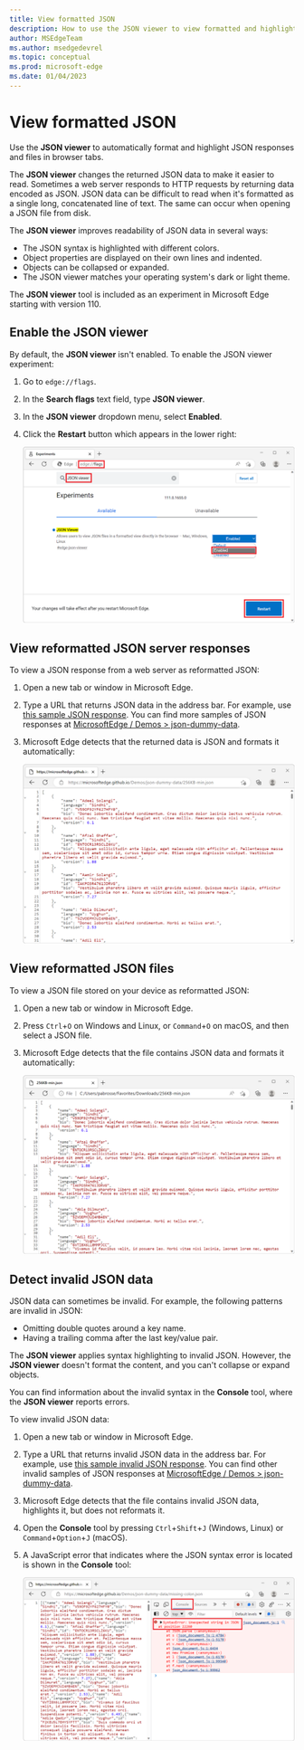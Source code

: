 ```yaml
---
title: View formatted JSON
description: How to use the JSON viewer to view formatted and highlighted JSON responses in a browser tab.
author: MSEdgeTeam
ms.author: msedgedevrel
ms.topic: conceptual
ms.prod: microsoft-edge
ms.date: 01/04/2023
---
```

# View formatted JSON

Use the **JSON viewer** to automatically format and highlight JSON responses and files in browser tabs.

The **JSON viewer** changes the returned JSON data to make it easier to read. Sometimes a web server responds to HTTP requests by returning data encoded as JSON.  JSON data can be difficult to read when it's formatted as a single long, concatenated line of text. The same can occur when opening a JSON file from disk.

The **JSON viewer** improves readability of JSON data in several ways:

*  The JSON syntax is highlighted with different colors.
*  Object properties are displayed on their own lines and indented.
*  Objects can be collapsed or expanded.
*  The JSON viewer matches your operating system's dark or light theme.

The **JSON viewer** tool is included as an experiment in Microsoft Edge starting with version 110.


<!-- ====================================================================== -->
## Enable the JSON viewer

By default, the **JSON viewer** isn't enabled. To enable the JSON viewer experiment:

1. Go to `edge://flags`.

1. In the **Search flags** text field, type **JSON viewer**.

1. In the **JSON viewer** dropdown menu, select **Enabled**.

1. Click the **Restart** button which appears in the lower right:

   ![The edge://flags page showing the JSON viewer flag](./json-viewer-images/enable-flag.png)


<!-- ====================================================================== -->
## View reformatted JSON server responses

To view a JSON response from a web server as reformatted JSON:

1. Open a new tab or window in Microsoft Edge.

1. Type a URL that returns JSON data in the address bar. For example, use [this sample JSON response](https://microsoftedge.github.io/Demos/json-dummy-data/256KB-min.json). You can find more samples of JSON responses at [MicrosoftEdge / Demos > json-dummy-data](https://microsoftedge.github.io/Demos/json-dummy-data/).

1. Microsoft Edge detects that the returned data is JSON and formats it automatically:

   ![JSON data returned by a web server, formatted and syntax-highlighted by the JSON viewer](./json-viewer-images/json-response.png)


<!-- ====================================================================== -->
## View reformatted JSON files

To view a JSON file stored on your device as reformatted JSON:

1. Open a new tab or window in Microsoft Edge.

1. Press `Ctrl`+`O` on Windows and Linux, or `Command`+`O` on macOS, and then select a JSON file.

1. Microsoft Edge detects that the file contains JSON data and formats it automatically:

   ![JSON data stored in a local file, formatted and syntax-highlighted by the JSON viewer](./json-viewer-images/json-file.png)


<!-- ====================================================================== -->
## Detect invalid JSON data

JSON data can sometimes be invalid. For example, the following patterns are invalid in JSON:

*  Omitting double quotes around a key name.
*  Having a trailing comma after the last key/value pair.

The **JSON viewer** applies syntax highlighting to invalid JSON. However, the **JSON viewer** doesn't format the content, and you can't collapse or expand objects.

You can find information about the invalid syntax in the **Console** tool, where the **JSON viewer** reports errors.

To view invalid JSON data:

1. Open a new tab or window in Microsoft Edge.

1. Type a URL that returns invalid JSON data in the address bar. For example, use [this sample invalid JSON response](https://microsoftedge.github.io/Demos/json-dummy-data/missing-colon.json). You can find other invalid samples of JSON responses at [MicrosoftEdge / Demos > json-dummy-data](https://microsoftedge.github.io/Demos/json-dummy-data/#invalid-json).

1. Microsoft Edge detects that the file contains invalid JSON data, highlights it, but does not reformats it.

1. Open the **Console** tool by pressing `Ctrl`+`Shift`+`J` (Windows, Linux) or `Command`+`Option`+`J` (macOS).

1. A JavaScript error that indicates where the JSON syntax error is located is shown in the **Console** tool:

   ![Invalid JSON, highlighted by not formatted, with a syntax error displayed in the Console tool](./json-viewer-images/invalid-json.png)
